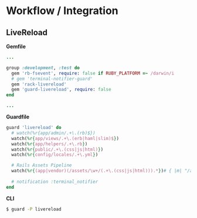 # Workflow / Integration

## LiveReload

**Gemfile**

```ruby
...

group :development, :test do
  gem 'rb-fsevent', require: false if RUBY_PLATFORM =~ /darwin/i
  # gem 'terminal-notifier-guard'
  gem 'rack-livereload'
  gem 'guard-livereload', require: false
end

...
```

**Guardfile**

```ruby
guard 'livereload' do
  # watch(%r{app/admin/.+\.(rb)$})
  watch(%r{app/views/.+\.(erb|haml|slim)$})
  watch(%r{app/helpers/.+\.rb})
  watch(%r{public/.+\.(css|js|html)})
  watch(%r{config/locales/.+\.yml})

  # Rails Assets Pipeline
  watch(%r{(app|vendor)(/assets/\w+/(.+\.(css|js|html))).*})# { |m| "/assets/#{m[3]}" }
  
  # notification :terminal_notifier
end
```

**CLI**

```bash
$ guard -P livereload
```
